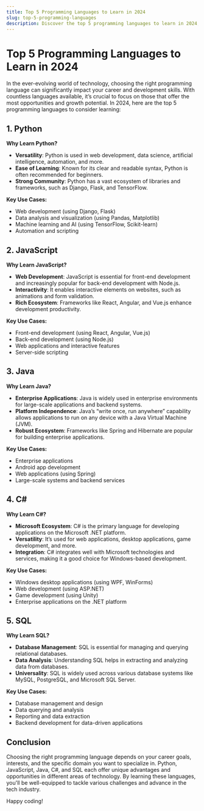```yaml
---
title: Top 5 Programming Languages to Learn in 2024
slug: top-5-programming-languages
description: Discover the top 5 programming languages to learn in 2024, each offering unique advantages and opportunities for career growth.
---
```


# Top 5 Programming Languages to Learn in 2024

In the ever-evolving world of technology, choosing the right programming language can significantly impact your career and development skills. With countless languages available, it’s crucial to focus on those that offer the most opportunities and growth potential. In 2024, here are the top 5 programming languages to consider learning:

## 1. Python

**Why Learn Python?**

- **Versatility**: Python is used in web development, data science, artificial intelligence, automation, and more.
- **Ease of Learning**: Known for its clear and readable syntax, Python is often recommended for beginners.
- **Strong Community**: Python has a vast ecosystem of libraries and frameworks, such as Django, Flask, and TensorFlow.

**Key Use Cases:**

- Web development (using Django, Flask)
- Data analysis and visualization (using Pandas, Matplotlib)
- Machine learning and AI (using TensorFlow, Scikit-learn)
- Automation and scripting

## 2. JavaScript

**Why Learn JavaScript?**

- **Web Development**: JavaScript is essential for front-end development and increasingly popular for back-end development with Node.js.
- **Interactivity**: It enables interactive elements on websites, such as animations and form validation.
- **Rich Ecosystem**: Frameworks like React, Angular, and Vue.js enhance development productivity.

**Key Use Cases:**

- Front-end development (using React, Angular, Vue.js)
- Back-end development (using Node.js)
- Web applications and interactive features
- Server-side scripting

## 3. Java

**Why Learn Java?**

- **Enterprise Applications**: Java is widely used in enterprise environments for large-scale applications and backend systems.
- **Platform Independence**: Java’s “write once, run anywhere” capability allows applications to run on any device with a Java Virtual Machine (JVM).
- **Robust Ecosystem**: Frameworks like Spring and Hibernate are popular for building enterprise applications.

**Key Use Cases:**

- Enterprise applications
- Android app development
- Web applications (using Spring)
- Large-scale systems and backend services

## 4. C#

**Why Learn C#?**

- **Microsoft Ecosystem**: C# is the primary language for developing applications on the Microsoft .NET platform.
- **Versatility**: It’s used for web applications, desktop applications, game development, and more.
- **Integration**: C# integrates well with Microsoft technologies and services, making it a good choice for Windows-based development.

**Key Use Cases:**

- Windows desktop applications (using WPF, WinForms)
- Web development (using ASP.NET)
- Game development (using Unity)
- Enterprise applications on the .NET platform

## 5. SQL

**Why Learn SQL?**

- **Database Management**: SQL is essential for managing and querying relational databases.
- **Data Analysis**: Understanding SQL helps in extracting and analyzing data from databases.
- **Universality**: SQL is widely used across various database systems like MySQL, PostgreSQL, and Microsoft SQL Server.

**Key Use Cases:**

- Database management and design
- Data querying and analysis
- Reporting and data extraction
- Backend development for data-driven applications

## Conclusion

Choosing the right programming language depends on your career goals, interests, and the specific domain you want to specialize in. Python, JavaScript, Java, C#, and SQL each offer unique advantages and opportunities in different areas of technology. By learning these languages, you'll be well-equipped to tackle various challenges and advance in the tech industry.

Happy coding!